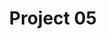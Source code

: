 ---
title: "Project 05"
image: ../assets/img/section_work/work_05.png
image_alt: happy app mockups with hints of yellow
project_title: Happy
project_description: app developed with the purposed to improve peoples life by the management of a day.
link: #
---